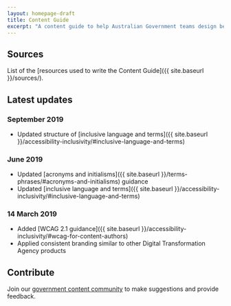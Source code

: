 ```yaml
---
layout: homepage-draft
title: Content Guide
excerpt: "A content guide to help Australian Government teams design better content. Learn how to structure content, write in plain English and create accessible content."
---
```


## Sources
List of the [resources used to write the Content Guide]({{ site.baseurl }}/sources/).

## Latest updates

### September 2019

- Updated structure of [inclusive language and terms]({{ site.baseurl }}/accessibility-inclusivity/#inclusive-language-and-terms)

### June 2019

- Updated [acronyms and initialisms]({{ site.baseurl }}/terms-phrases/#acronyms-and-initialisms) guidance
- Updated [inclusive language and terms]({{ site.baseurl }}/accessibility-inclusivity/#inclusive-language-and-terms)

### 14 March 2019

- Added [WCAG 2.1 guidance]({{ site.baseurl }}/accessibility-inclusivity/#wcag-for-content-authors)
- Applied consistent branding similar to other Digital Transformation Agency products

## Contribute

Join our [government content community](https://www.dta.gov.au/help-and-advice/communities-practice#content-design-and-strategy-community) to make suggestions and provide feedback.

